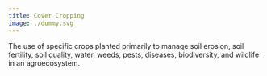 ```yaml
---
title: Cover Cropping
image: ./dummy.svg
---
```


The use of specific crops planted primarily to manage soil erosion, soil fertility, soil quality, water, weeds, pests, diseases, biodiversity, and wildlife in an agroecosystem.
